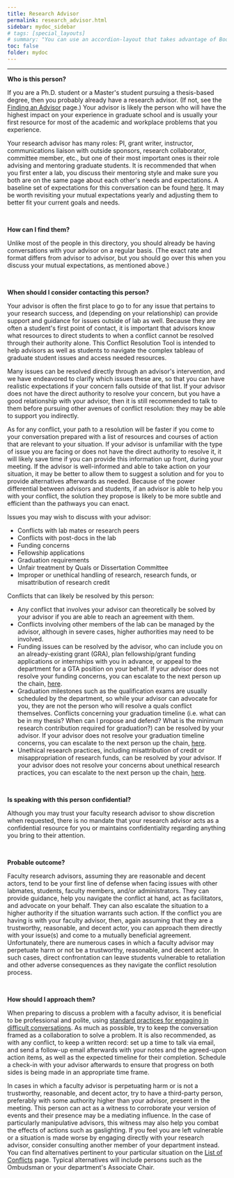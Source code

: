 ```yaml
---
title: Research Advisor
permalink: research_advisor.html
sidebar: mydoc_sidebar
# tags: [special_layouts]
# summary: "You can use an accordion-layout that takes advantage of Bootstrap styling. This is useful for an FAQ page."
toc: false
folder: mydoc
---
```


<hr>

<p><b>Who is this person?</b></p>
   <p>If you are a Ph.D. student or a Master's student pursuing a thesis-based degree, then you probably already have a research advisor. (If not, see the <a href="https://www.derek-nichols.com/CRNT/find_advisor.html">Finding an Advisor</a> page.) Your advisor is likely the person who will have the highest impact on your experience in graduate school and is usually your first resource for most of the academic and workplace problems that you experience.</p>
   <p>Your research advisor has many roles: PI, grant writer, instructor, communications liaison with outside sponsors, research collaborator, committee member, etc., but one of their most important ones is their role advising and mentoring graduate students. It is recommended that when you first enter a lab, you discuss their mentoring style and make sure you both are on the same page about each other's needs and expectations. A baseline set of expectations for this conversation can be found <a href="https://catalog.gatech.edu/academics/graduate/expectations/">here</a>. It may be worth revisiting your mutual expectations yearly and adjusting them to better fit your current goals and needs.</p>

<p>&nbsp;</p>

<p><b>How can I find them?</b></p>
   <p>Unlike most of the people in this directory, you should already be having conversations with your advisor on a regular basis. (The exact rate and format differs from advisor to advisor, but you should go over this when you discuss your mutual expectations, as mentioned above.)</p>

<p>&nbsp;</p>

<p><b>When should I consider contacting this person?</b></p>
   <p>Your advisor is often the first place to go to for any issue that pertains to your research success, and (depending on your relationship) can provide support and guidance for issues outside of lab as well. Because they are often a student's first point of contact, it is important that advisors know what resources to direct students to when a conflict cannot be resolved through their authority alone. This Conflict Resolution Tool is intended to help advisors as well as students to navigate the complex tableau of graduate student issues and access needed resources.</p>
   <p>Many issues can be resolved directly through an advisor's intervention, and we have endeavored to clarify which issues these are, so that you can have realistic expectations if your concern falls outside of that list. If your advisor does not have the direct authority to resolve your concern, but you have a good relationship with your advisor, then it is still recommended to talk to them before pursuing other avenues of conflict resolution: they may be able to support you indirectly.</p>
   <p>As for any conflict, your path to a resolution will be faster if you come to your conversation prepared with a list of resources and courses of action that are relevant to your situation. If your advisor is unfamiliar with the type of issue you are facing or does not have the direct authority to resolve it, it will likely save time if you can provide this information up front, during your meeting. If the advisor is well-informed and able to take action on your situation, it may be better to allow them to suggest a solution and for you to provide alternatives afterwards as needed. Because of the power differential between advisors and students, if an advisor is able to help you with your conflict, the solution they propose is likely to be more subtle and efficient than the pathways you can enact.</p>
   <p>Issues you may wish to discuss with your advisor:</p> 
   <ul>
      <li>Conflicts with lab mates or research peers</li>
      <li>Conflicts with post-docs in the lab</li>
      <li>Funding concerns</li>
      <li>Fellowship applications</li>
      <li>Graduation requirements</li>
      <li>Unfair treatment by Quals or Dissertation Committee</li>
      <li>Improper or unethical handling of research, research funds, or misattribution of research credit</li>
   </ul>
   <p>Conflicts that can likely be resolved by this person:</p>
   <ul>
      <li>Any conflict that involves your advisor can theoretically be solved by your advisor if you are able to reach an agreement with them.</li>
      <li>Conflicts involving other members of the lab can be managed by the advisor, although in severe cases, higher authorities may need to be involved.</li>
      <li>Funding issues can be resolved by the advisor, who can include you on an already-existing grant (GRA), plan fellowship/grant funding applications or internships with you in advance, or appeal to the department for a GTA position on your behalf. If your advisor does not resolve your funding concerns, you can escalate to the next person up the chain, <a href="finances_layout.html">here</a>.</li>
      <li>Graduation milestones such as the qualification exams are usually scheduled by the department, so while your advisor can advocate for you, they are not the person who will resolve a quals conflict themselves. Conflicts concerning your graduation timeline (i.e. what can be in my thesis? When can I propose and defend? What is the minimum research contribution required for graduation?) can be resolved by your advisor. If your advisor does not resolve your graduation timeline concerns, you can escalate to the next person up the chain, <a href="graduation_layout.html">here</a>.</li>
      <li>Unethical research practices, including misattribution of credit or misappropriation of research funds, can be resolved by your advisor. If your advisor does not resolve your concerns about unethical research practices, you can escalate to the next person up the chain, <a href="research_ethics_layout.html">here</a>.</li>
   </ul>

<p>&nbsp;</p>

<p><b>Is speaking with this person confidential?</b></p>
   <p>Although you may trust your faculty research advisor to show discretion when requested, there is no mandate that your research advisor acts as a confidential resource for you or maintains confidentiality regarding anything you bring to their attention.</p>

<p>&nbsp;</p>

<p><b>Probable outcome?</b></p>
   <p>Faculty research advisors, assuming they are reasonable and decent actors, tend to be your first line of defense when facing issues with other labmates, students, faculty members, and/or administrators. They can provide guidance, help you navigate the conflict at hand, act as facilitators, and advocate on your behalf. They can also escalate the situation to a higher authority if the situation warrants such action. If the conflict you are having is with your faculty advisor, then, again assuming that they are a trustworthy, reasonable, and decent actor, you can approach them directly with your issue(s) and come to a mutually beneficial agreement. Unfortunately, there are numerous cases in which a faculty advisor may perpetuate harm or not be a trustworthy, reasonable, and decent actor. In such cases, direct confrontation can leave students vulnerable to retaliation and other adverse consequences as they navigate the conflict resolution process.</p>

<p>&nbsp;</p>

<p><b>How should I approach them?</b></p>
   <p>When preparing to discuss a problem with a faculty advisor, it is beneficial to be professional and polite, using <a href="https://www.derek-nichols.com/CRNT/difficult_conversations.html">standard practices for engaging in difficult conversations</a>. As much as possible, try to keep the conversation framed as a collaboration to solve a problem. It is also recommended, as with any conflict, to keep a written record: set up a time to talk via email, and send a follow-up email afterwards with your notes and the agreed-upon action items, as well as the expected timeline for their completion. Schedule a check-in with your advisor afterwards to ensure that progress on both sides is being made in an appropriate time frame.</p>
   <p>In cases in which a faculty advisor is perpetuating harm or is not a trustworthy, reasonable, and decent actor, try to have a third-party person, preferably with some authority higher than your advisor, present in the meeting. This person can act as a witness to corroborate your version of events and their presence may be a mediating influence. In the case of particularly manipulative advisors, this witness may also help you combat the effects of actions such as gaslighting. If you feel you are left vulnerable or a situation is made worse by engaging directly with your research advisor, consider consulting another member of your department instead. You can find alternatives pertinent to your particular situation on the <a href="https://www.derek-nichols.com/CRNT/problem-identification.html">List of Conflicts</a> page. Typical alternatives will include persons such as the Ombudsman or your department's Associate Chair.</p>

<script>
    if(location.hash !== null && location.hash !== "")
    {
        var url = location.hash.endsWith("-1") ? location.hash.substring(0, location.hash.length-2) : location.hash;
        $(url + ".collapse").collapse("show");
    }
</script>
